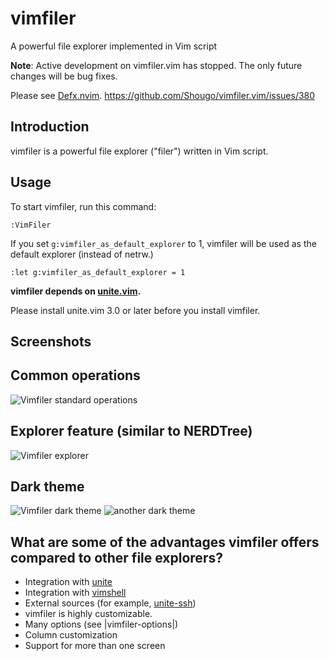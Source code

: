 # vimfiler
A powerful file explorer implemented in Vim script

**Note**: Active development on vimfiler.vim has stopped. The only future
changes will be bug fixes.

Please see [Defx.nvim](https://github.com/Shougo/defx.nvim).
https://github.com/Shougo/vimfiler.vim/issues/380

## Introduction
vimfiler is a powerful file explorer ("filer") written in Vim script.

## Usage
To start vimfiler, run this command:

	:VimFiler

If you set `g:vimfiler_as_default_explorer` to 1, vimfiler will be used as the default
explorer (instead of netrw.)

	:let g:vimfiler_as_default_explorer = 1

**vimfiler depends on [unite.vim](https://github.com/Shougo/unite.vim).**

Please install unite.vim 3.0 or later before you install vimfiler.

## Screenshots

Common operations
----------------------------
![Vimfiler standard operations](https://f.cloud.github.com/assets/214488/657681/c40265e6-d56f-11e2-96fd-03d01f10cc4e.gif)

Explorer feature (similar to NERDTree)
----------------------------------------
![Vimfiler explorer](https://f.cloud.github.com/assets/214488/657685/95011fc4-d571-11e2-9934-159196cf9e59.gif)

Dark theme
----------------------------
![Vimfiler dark theme](https://cloud.githubusercontent.com/assets/147918/3933094/412cc0e0-2478-11e4-902e-63b658f04d81.png)
![another dark theme](https://user-images.githubusercontent.com/7071307/31679880-7e4d785c-b340-11e7-894e-3ea74556e491.png)

## What are some of the advantages vimfiler offers compared to other file explorers?

- Integration with [unite](https://github.com/Shougo/unite.vim)
- Integration with [vimshell](https://github.com/Shougo/vimshell.vim)
- External sources (for example, [unite-ssh](https://github.com/Shougo/unite-ssh))
- vimfiler is highly customizable.
- Many options (see |vimfiler-options|)
- Column customization
- Support for more than one screen
